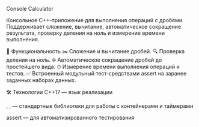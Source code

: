 Console Calculator

Консольное C++‑приложение для выполнения операций с дробями. Поддерживает сложение, вычитание, автоматическое сокращение результата, проверку деления на ноль и измерение времени выполнения.

🚀 Функциональность
✂️ Сложение и вычитание дробей.
🔍 Проверка деления на ноль.
➗ Автоматическое сокращение дробей до простейшего вида.
⏱ Измерение времени выполнения операций и тестов.
✅ Встроенный модульный тест‑средствами assert на заранее заданных наборах данных.

🛠 Технологии
C++17 — язык реализации

<map>, <vector>, <chrono> — стандартные библиотеки для работы с контейнерами и таймерами

assert — для автоматизированного тестирования


